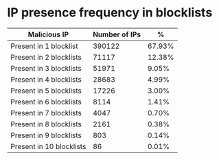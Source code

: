 # IP presence frequency in blocklists
| Malicious IP | Number of IPs | % |
|----|----|----|
| Present in 1 blocklist | 390122 | 67.93% |
| Present in 2 blocklists | 71117 | 12.38% |
| Present in 3 blocklists | 51971 | 9.05% |
| Present in 4 blocklists | 28683 | 4.99% |
| Present in 5 blocklists | 17226 | 3.00% |
| Present in 6 blocklists | 8114 | 1.41% |
| Present in 7 blocklists | 4047 | 0.70% |
| Present in 8 blocklists | 2161 | 0.38% |
| Present in 9 blocklists | 803 | 0.14% |
| Present in 10 blocklists | 86 | 0.01% |
